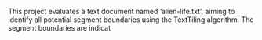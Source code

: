 This project evaluates a text document named ‘alien-life.txt’, aiming to identify all potential segment boundaries using the TextTiling algorithm. The segment boundaries are indicat